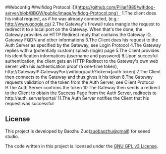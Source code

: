 #Webconfig
##wifidog Protocol
![](https://github.com/Pillar1989/wifidog-server/blob/BBGW/public/image/wifidog-Protocol.png）
1.The client does his initial request, as if he was already connected, (e.g.: http://www.google.ca)
2.The Gateway's firewall rules mangle the request to redirect it to a local port on the Gateway. When that's the done, the Gateway provides an HTTP Redirect reply that contains the Gateway ID, Gateway FQDN and other informations
3.The Client does his request to the Auth Server as specified by the Gateway, see Login Protocol
4.The Gateway replies with a (potentially custom) splash (login) page
5.The Client provides his identification informations (username and password)
6.Upon succesful authentication, the client gets an HTTP Redirect to the Gateway's own web server with his authentication proof (a one-time token), http://GatewayIP:GatewayPort/wifidog/auth?token=[auth token]
7.The Client then connects to the Gateway and thus gives it his token
8.The Gateway requests validation of the token from the Auth Server, see Client Protocol
9.The Auth Server confirms the token
10.The Gateway then sends a redirect to the Client to obtain the Success Page from the Auth Server, redirects to http://auth_server/portal/
11.The Auth Server notifies the Client that his request was successful

## License

This project is developed by Baozhu Zuo(<zuobaozhu@gmail>) for seeed studio. 

The code written in this project is licensed under the [GNU GPL v3 License](http://www.gnu.org/licenses/gpl-3.0.en.html). 
